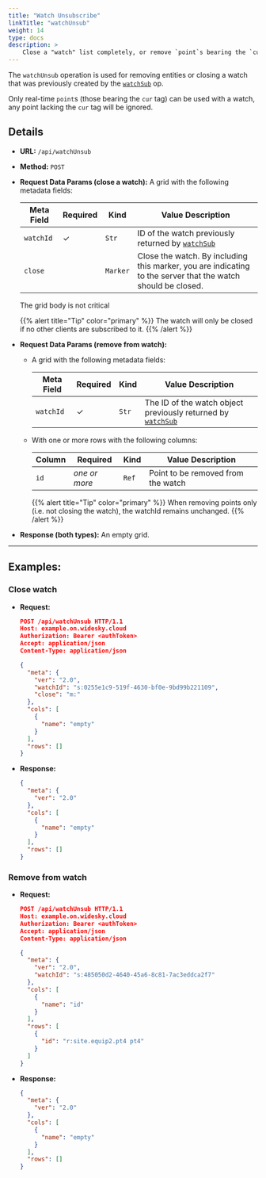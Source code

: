 ```yaml
---
title: "Watch Unsubscribe"
linkTitle: "watchUnsub"
weight: 14
type: docs
description: >
    Close a "watch" list completely, or remove `point`s bearing the `cur` tag.
---
```


The `watchUnsub` operation is used for removing entities or closing a watch that was previously created by the [`watchSub`](../watchsub) op.

Only real-time `point`s (those bearing the `cur` tag) can be used with a watch, any point lacking the `cur` tag will be ignored.

## Details
- **URL:** `/api/watchUnsub`

- **Method:** `POST`

- **Request Data Params (close a watch):** A grid with the following metadata fields:

  |Meta Field|Required|Kind|Value Description|
  |------|--|--|-----------|
  |`watchId`|✓|`Str`|ID of the watch previously returned by [`watchSub`](../watchsub)|
  |`close`||`Marker`|Close the watch. By including this marker, you are indicating to the server that the watch should be closed.|

  The grid body is not critical


  {{% alert title="Tip"  color="primary" %}}
The watch will only be closed if no other clients are subscribed to it.
  {{% /alert %}}



- **Request Data Params (remove from watch):**
  - A grid with the following metadata fields:

    |Meta Field|Required|Kind|Value Description|
    |------|--|--|-----------|
    |`watchId`|✓|`Str`|The ID of the watch object previously returned by [`watchSub`](../watchsub)|

  - With one or more rows with the following columns:

    |Column|Required|Kind|Value Description|
    |------|---|-|-----------|
    |`id`|*one or more*|`Ref`|Point to be removed from the watch|

    {{% alert title="Tip"  color="primary" %}}
When removing points only (i.e. not closing the watch), the watchId remains unchanged.
    {{% /alert %}}

- **Response (both types):** An empty grid.

---
## Examples:

### Close watch
- **Request:**
  ```json
  POST /api/watchUnsub HTTP/1.1
  Host: example.on.widesky.cloud
  Authorization: Bearer <authToken>
  Accept: application/json
  Content-Type: application/json

  {
    "meta": {
      "ver": "2.0",
      "watchId": "s:0255e1c9-519f-4630-bf0e-9bd99b221109",
      "close": "m:"
    },
    "cols": [
      {
        "name": "empty"
      }
    ],
    "rows": []
  }
  ```
- **Response:**
  ```json
  {
    "meta": {
      "ver": "2.0"
    },
    "cols": [
      {
        "name": "empty"
      }
    ],
    "rows": []
  }
  ```
### Remove from watch
- **Request:**
  ```json
  POST /api/watchUnsub HTTP/1.1
  Host: example.on.widesky.cloud
  Authorization: Bearer <authToken>
  Accept: application/json
  Content-Type: application/json

  {
    "meta": {
      "ver": "2.0",
      "watchId": "s:485050d2-4640-45a6-8c81-7ac3eddca2f7"
    },
    "cols": [
      {
        "name": "id"
      }
    ],
    "rows": [
      {
        "id": "r:site.equip2.pt4 pt4"
      }
    ]
  }
  ```

- **Response:**
  ```json
  {
    "meta": {
      "ver": "2.0"
    },
    "cols": [
      {
        "name": "empty"
      }
    ],
    "rows": []
  }
  ```
